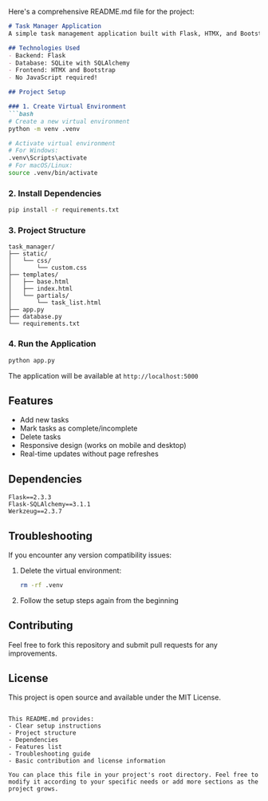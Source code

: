 Here's a comprehensive README.md file for the project:

```markdown
# Task Manager Application
A simple task management application built with Flask, HTMX, and Bootstrap.

## Technologies Used
- Backend: Flask
- Database: SQLite with SQLAlchemy
- Frontend: HTMX and Bootstrap
- No JavaScript required!

## Project Setup

### 1. Create Virtual Environment
```bash
# Create a new virtual environment
python -m venv .venv

# Activate virtual environment
# For Windows:
.venv\Scripts\activate
# For macOS/Linux:
source .venv/bin/activate
```

### 2. Install Dependencies
```bash
pip install -r requirements.txt
```

### 3. Project Structure
```
task_manager/
├── static/
│   └── css/
│       └── custom.css
├── templates/
│   ├── base.html
│   ├── index.html
│   └── partials/
│       └── task_list.html
├── app.py
├── database.py
└── requirements.txt
```

### 4. Run the Application
```bash
python app.py
```
The application will be available at `http://localhost:5000`

## Features
- Add new tasks
- Mark tasks as complete/incomplete
- Delete tasks
- Responsive design (works on mobile and desktop)
- Real-time updates without page refreshes

## Dependencies
```
Flask==2.3.3
Flask-SQLAlchemy==3.1.1
Werkzeug==2.3.7
```

## Troubleshooting

If you encounter any version compatibility issues:
1. Delete the virtual environment:
   ```bash
   rm -rf .venv
   ```
2. Follow the setup steps again from the beginning

## Contributing
Feel free to fork this repository and submit pull requests for any improvements.

## License
This project is open source and available under the MIT License.
```

This README.md provides:
- Clear setup instructions
- Project structure
- Dependencies
- Features list
- Troubleshooting guide
- Basic contribution and license information

You can place this file in your project's root directory. Feel free to modify it according to your specific needs or add more sections as the project grows.